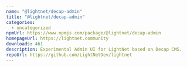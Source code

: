 ```yaml
---
name: "@lightnet/decap-admin"
title: "@lightnet/decap-admin"
categories:
  - uncategorized
npmUrl: https://www.npmjs.com/package/@lightnet/decap-admin
homepageUrl: https://lightnet.community
downloads: 461
description: Experimental Admin UI for LightNet based on Decap CMS.
repoUrl: https://github.com/LightNetDev/lightnet
---
```

